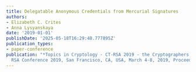 ```yaml
---
title: Delegatable Anonymous Credentials from Mercurial Signatures
authors:
- Elizabeth C. Crites
- Anna Lysyanskaya
date: '2019-01-01'
publishDate: '2025-05-18T16:29:48.777895Z'
publication_types:
- paper-conference
publication: "*Topics in Cryptology - CT-RSA 2019 - the Cryptographers' Track at the
  RSA Conference 2019, San Francisco, CA, USA, March 4-8, 2019, Proceedings*"
---
```

